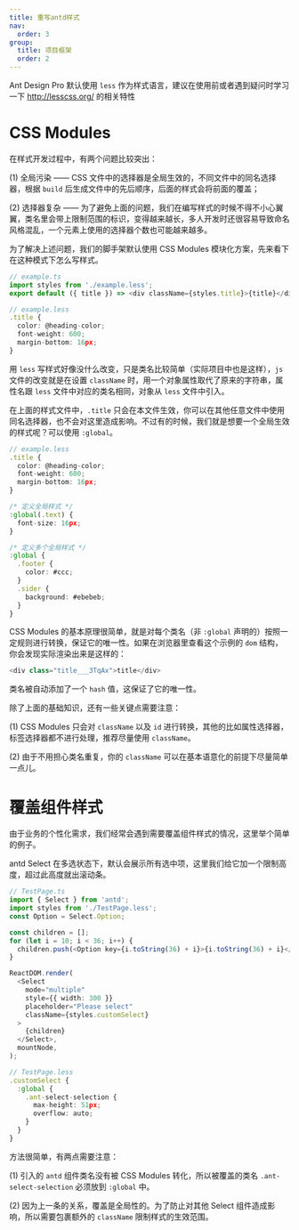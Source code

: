 ```yaml
---
title: 重写antd样式
nav:
  order: 3
group:
  title: 项目框架
  order: 2
---
```


Ant Design Pro 默认使用 `less` 作为样式语言，建议在使用前或者遇到疑问时学习一下 http://lesscss.org/ 的相关特性

# CSS Modules

在样式开发过程中，有两个问题比较突出：

(1) 全局污染 —— CSS 文件中的选择器是全局生效的，不同文件中的同名选择器，根据 `build` 后生成文件中的先后顺序，后面的样式会将前面的覆盖；

(2) 选择器复杂 —— 为了避免上面的问题，我们在编写样式的时候不得不小心翼翼，类名里会带上限制范围的标识，变得越来越长，多人开发时还很容易导致命名风格混乱，一个元素上使用的选择器个数也可能越来越多。

为了解决上述问题，我们的脚手架默认使用 CSS Modules 模块化方案，先来看下在这种模式下怎么写样式。

```ts
// example.ts
import styles from './example.less';
export default ({ title }) => <div className={styles.title}>{title}</div>;
```

```ts
// example.less
.title {
  color: @heading-color;
  font-weight: 600;
  margin-bottom: 16px;
}
```

用 `less` 写样式好像没什么改变，只是类名比较简单（实际项目中也是这样），`js` 文件的改变就是在设置 `className` 时，用一个对象属性取代了原来的字符串，属性名跟 `less` 文件中对应的类名相同，对象从 `less` 文件中引入。

在上面的样式文件中，`.title` 只会在本文件生效，你可以在其他任意文件中使用同名选择器，也不会对这里造成影响。不过有的时候，我们就是想要一个全局生效的样式呢？可以使用 `:global`。

```ts
// example.less
.title {
  color: @heading-color;
  font-weight: 600;
  margin-bottom: 16px;
}

/* 定义全局样式 */
:global(.text) {
  font-size: 16px;
}

/* 定义多个全局样式 */
:global {
  .footer {
    color: #ccc;
  }
  .sider {
    background: #ebebeb;
  }
}
```

CSS Modules 的基本原理很简单，就是对每个类名（非 `:global` 声明的）按照一定规则进行转换，保证它的唯一性。如果在浏览器里查看这个示例的 `dom` 结构，你会发现实际渲染出来是这样的：

```ts
<div class="title___3TqAx">title</div>
```

类名被自动添加了一个 `hash` 值，这保证了它的唯一性。

除了上面的基础知识，还有一些关键点需要注意：

(1) CSS Modules 只会对 `className` 以及 `id` 进行转换，其他的比如属性选择器，标签选择器都不进行处理，推荐尽量使用 `className`。

(2) 由于不用担心类名重复，你的 `className` 可以在基本语意化的前提下尽量简单一点儿。

# 覆盖组件样式

由于业务的个性化需求，我们经常会遇到需要覆盖组件样式的情况，这里举个简单的例子。

antd Select 在多选状态下，默认会展示所有选中项，这里我们给它加一个限制高度，超过此高度就出滚动条。

```ts
// TestPage.ts
import { Select } from 'antd';
import styles from './TestPage.less';
const Option = Select.Option;

const children = [];
for (let i = 10; i < 36; i++) {
  children.push(<Option key={i.toString(36) + i}>{i.toString(36) + i}</Option>);
}

ReactDOM.render(
  <Select
    mode="multiple"
    style={{ width: 300 }}
    placeholder="Please select"
    className={styles.customSelect}
  >
    {children}
  </Select>,
  mountNode,
);
```

```ts
// TestPage.less
.customSelect {
  :global {
    .ant-select-selection {
      max-height: 51px;
      overflow: auto;
    }
  }
}
```

方法很简单，有两点需要注意：

(1) 引入的 `antd` 组件类名没有被 CSS Modules 转化，所以被覆盖的类名 `.ant-select-selection` 必须放到 `:global` 中。

(2) 因为上一条的关系，覆盖是全局性的。为了防止对其他 Select 组件造成影响，所以需要包裹额外的 `className` 限制样式的生效范围。
 